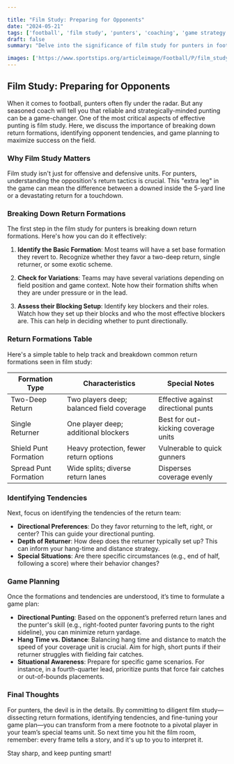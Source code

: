 ```yaml
---

title: "Film Study: Preparing for Opponents"
date: "2024-05-21"
tags: ['football', 'film study', 'punters', 'coaching', 'game strategy', 'return formations', 'tendencies', 'game planning']
draft: false
summary: "Delve into the significance of film study for punters in football, highlighting the breakdown of return formations, identification of tendencies, and effective game planning."

images: ['https://www.sportstips.org/articleimage/Football/P/film_study_preparing_for_opponents.webp']
---
```


## Film Study: Preparing for Opponents

When it comes to football, punters often fly under the radar. But any seasoned coach will tell you that reliable and strategically-minded punting can be a game-changer. One of the most critical aspects of effective punting is film study. Here, we discuss the importance of breaking down return formations, identifying opponent tendencies, and game planning to maximize success on the field.

### Why Film Study Matters

Film study isn't just for offensive and defensive units. For punters, understanding the opposition's return tactics is crucial. This "extra leg" in the game can mean the difference between a downed inside the 5-yard line or a devastating return for a touchdown.

### Breaking Down Return Formations

The first step in the film study for punters is breaking down return formations. Here's how you can do it effectively:

1. **Identify the Basic Formation**: Most teams will have a set base formation they revert to. Recognize whether they favor a two-deep return, single returner, or some exotic scheme.
   
2. **Check for Variations**: Teams may have several variations depending on field position and game context. Note how their formation shifts when they are under pressure or in the lead.

3. **Assess their Blocking Setup**: Identify key blockers and their roles. Watch how they set up their blocks and who the most effective blockers are. This can help in deciding whether to punt directionally.

### Return Formations Table

Here's a simple table to help track and breakdown common return formations seen in film study:

| Formation Type         | Characteristics                          | Special Notes                        |
|-----------------------|------------------------------------------|--------------------------------------|
| Two-Deep Return        | Two players deep; balanced field coverage| Effective against directional punts  |
| Single Returner       | One player deep; additional blockers       | Best for out-kicking coverage units   |
| Shield Punt Formation | Heavy protection, fewer return options    | Vulnerable to quick gunners          |
| Spread Punt Formation | Wide splits; diverse return lanes         | Disperses coverage evenly            |

### Identifying Tendencies

Next, focus on identifying the tendencies of the return team:

- **Directional Preferences**: Do they favor returning to the left, right, or center? This can guide your directional punting.
- **Depth of Returner**: How deep does the returner typically set up? This can inform your hang-time and distance strategy.
- **Special Situations**: Are there specific circumstances (e.g., end of half, following a score) where their behavior changes?

### Game Planning

Once the formations and tendencies are understood, it’s time to formulate a game plan:

- **Directional Punting**: Based on the opponent’s preferred return lanes and the punter's skill (e.g., right-footed punter favoring punts to the right sideline), you can minimize return yardage.
- **Hang Time vs. Distance**: Balancing hang time and distance to match the speed of your coverage unit is crucial. Aim for high, short punts if their returner struggles with fielding fair catches.
- **Situational Awareness**: Prepare for specific game scenarios. For instance, in a fourth-quarter lead, prioritize punts that force fair catches or out-of-bounds placements.

### Final Thoughts

For punters, the devil is in the details. By committing to diligent film study—dissecting return formations, identifying tendencies, and fine-tuning your game plan—you can transform from a mere footnote to a pivotal player in your team’s special teams unit. So next time you hit the film room, remember: every frame tells a story, and it's up to you to interpret it.

Stay sharp, and keep punting smart!
```
